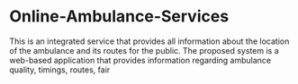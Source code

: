 # Online-Ambulance-Services
This is an integrated service that provides all information about the location of the ambulance and its routes for the public. The proposed system is a web-based application that provides information regarding ambulance quality, timings, routes, fair
